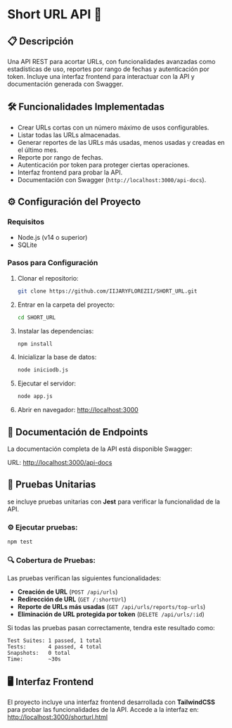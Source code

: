# Short URL API 🚀

## 📋 Descripción
Una API REST para acortar URLs, con funcionalidades avanzadas como estadísticas de uso, reportes por rango de fechas y autenticación por token. Incluye una interfaz frontend para interactuar con la API y documentación generada con Swagger.

## 🛠️ Funcionalidades Implementadas
- Crear URLs cortas con un número máximo de usos configurables.
- Listar todas las URLs almacenadas.
- Generar reportes de las URLs más usadas, menos usadas y creadas en el último mes.
- Reporte por rango de fechas.
- Autenticación por token para proteger ciertas operaciones.
- Interfaz frontend para probar la API.
- Documentación con Swagger (`http://localhost:3000/api-docs`).

## ⚙️ Configuración del Proyecto

### **Requisitos**
- Node.js (v14 o superior)
- SQLite

### **Pasos para Configuración**
1. Clonar el repositorio:
   ```bash
   git clone https://github.com/IIJARYFLOREZII/SHORT_URL.git
   ```

2. Entrar en la carpeta del proyecto:
   ```bash
   cd SHORT_URL
   ```

3. Instalar las dependencias:
   ```bash
   npm install
   ```

4. Inicializar la base de datos:
   ```bash
   node iniciodb.js
   ```

5. Ejecutar el servidor:
   ```bash
   node app.js
   ```

6. Abrir en navegador: [http://localhost:3000](http://localhost:3000)



## 🔗 Documentación de Endpoints
La documentación completa de la API está disponible Swagger:

URL: [http://localhost:3000/api-docs](http://localhost:3000/api-docs)



## 🧪 Pruebas Unitarias
se incluye pruebas unitarias con **Jest** para verificar la funcionalidad de la API.

### ⚙️ Ejecutar pruebas:
```bash
npm test
```

### 🔍 Cobertura de Pruebas:
Las pruebas verifican las siguientes funcionalidades:
- **Creación de URL** (`POST /api/urls`)
- **Redirección de URL** (`GET /:shortUrl`)
- **Reporte de URLs más usadas** (`GET /api/urls/reports/top-urls`)
- **Eliminación de URL protegida por token** (`DELETE /api/urls/:id`)

Si todas las pruebas pasan correctamente, tendra este resultado como:
```
Test Suites: 1 passed, 1 total
Tests:       4 passed, 4 total
Snapshots:   0 total
Time:        ~30s
```



## 🖥️ Interfaz Frontend
El proyecto incluye una interfaz frontend desarrollada con **TailwindCSS** para probar las funcionalidades de la API. Accede a la interfaz en:  
[http://localhost:3000/shorturl.html](http://localhost:3000/shorturl.html)
 
